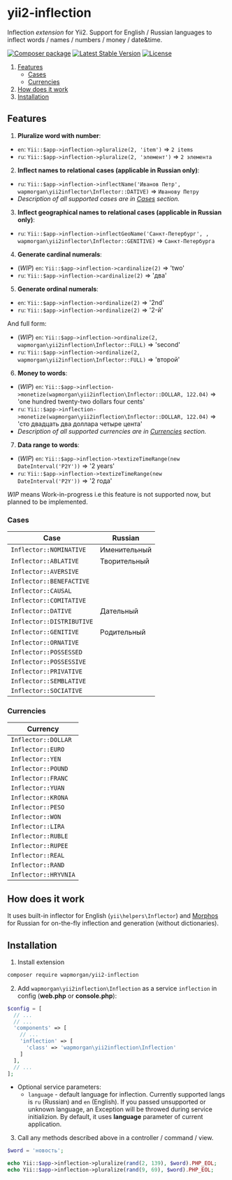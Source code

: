 # yii2-inflection
Inflection _extension_ for Yii2. Support for English / Russian languages to inflect words / names / numbers / money / date&amp;time.

[![Composer package](http://xn--e1adiijbgl.xn--p1acf/badge/wapmorgan/yii2-inflection)](https://packagist.org/packages/wapmorgan/yii2-inflection)
[![Latest Stable Version](https://poser.pugx.org/wapmorgan/yii2-inflection/v/stable)](https://packagist.org/packages/wapmorgan/yii2-inflection)
[![License](https://poser.pugx.org/wapmorgan/yii2-inflection/license)](https://packagist.org/packages/wapmorgan/yii2-inflection)

1. [Features](#features)
	- [Cases](#cases)
	- [Currencies](#cases)
2. [How does it work](#how-does-it-work)
3. [Installation](#installation)

## Features
1. **Pluralize word with number**:
  - `en`: `Yii::$app->inflection->pluralize(2, 'item')` => `2 items`
  - `ru`: `Yii::$app->inflection->pluralize(2, 'элемент')` => `2 элемента`
  
2. **Inflect names to relational cases (applicable in Russian only)**:
  - `ru`: `Yii::$app->inflection->inflectName('Иванов Петр', wapmorgan\yii2inflector\Inflector::DATIVE)` => `Иванову Петру`
  - _Description of all supported cases are in [Cases](#cases) section._
  
3. **Inflect geographical names to relational cases (applicable in Russian only)**:
  - `ru`: `Yii::$app->inflection->inflectGeoName('Санкт-Петербург', , wapmorgan\yii2inflector\Inflector::GENITIVE)` => `Санкт-Петербурга`
  
4. **Generate cardinal numerals**:
  - (_WIP_) `en`: `Yii::$app->inflection->cardinalize(2)` => 'two' 
  - `ru`: `Yii::$app->inflection->cardinalize(2)` => 'два'

5. **Generate ordinal numerals**:
  - `en`: `Yii::$app->inflection->ordinalize(2)` => '2nd'
  - `ru`: `Yii::$app->inflection->ordinalize(2)` => '2-й'
  
  And full form:
  
  - (_WIP_) `en`: `Yii::$app->inflection->ordinalize(2, wapmorgan\yii2inflection\Inflector::FULL)` => 'second'
  - `ru`: `Yii::$app->inflection->ordinalize(2, wapmorgan\yii2inflection\Inflector::FULL)` => 'второй'

6. **Money to words**:
  - (_WIP_) `en`: `Yii::$app->inflection->monetize(wapmorgan\yii2inflection\Inflector::DOLLAR, 122.04)` => 'one hundred twenty-two dollars four cents'
  - `ru`: `Yii::$app->inflection->monetize(wapmorgan\yii2inflection\Inflector::DOLLAR, 122.04)` => 'сто двадцать два доллара четыре цента'
  - _Description of all supported currencies are in [Currencies](#currencies) section._
  
7. **Data range to words**:
  - (_WIP_) `en`: `Yii::$app->inflection->textizeTimeRange(new DateInterval('P2Y'))` => '2 years'
  - `ru`: `Yii::$app->inflection->textizeTimeRange(new DateInterval('P2Y'))` => '2 года'
  
_WIP_ means Work-in-progress i.e this feature is not supported now, but planned to be implemented.
  
### Cases

| Case                      | Russian      |
|---------------------------|--------------|
| `Inflector::NOMINATIVE`   | Именительный |
| `Inflector::ABLATIVE`     | Творительный |
| `Inflector::AVERSIVE`     |              |
| `Inflector::BENEFACTIVE`  |              |
| `Inflector::CAUSAL`       |              |
| `Inflector::COMITATIVE`   |              |
| `Inflector::DATIVE`       | Дательный    |
| `Inflector::DISTRIBUTIVE` |              |
| `Inflector::GENITIVE`     | Родительный  |
| `Inflector::ORNATIVE`     |              |
| `Inflector::POSSESSED`    |              |
| `Inflector::POSSESSIVE`   |              |
| `Inflector::PRIVATIVE`    |              |
| `Inflector::SEMBLATIVE`   |              |
| `Inflector::SOCIATIVE`    |              |

### Currencies

| Currency             |
|----------------------|
| `Inflector::DOLLAR`  |
| `Inflector::EURO`    |
| `Inflector::YEN`     |
| `Inflector::POUND`   |
| `Inflector::FRANC`   |
| `Inflector::YUAN`    |
| `Inflector::KRONA`   |
| `Inflector::PESO`    |
| `Inflector::WON`     |
| `Inflector::LIRA`    |
| `Inflector::RUBLE`   |
| `Inflector::RUPEE`   |
| `Inflector::REAL`    |
| `Inflector::RAND`    |
| `Inflector::HRYVNIA` |

## How does it work
It uses built-in inflector for English (`yii\helpers\Inflector`) and [Morphos](https://github.com/wapmorgan/Morphos) for Russian for on-the-fly inflection and generation (without dictionaries).

## Installation
1. Install extension
  ```bash
  composer require wapmorgan/yii2-inflection
  ```
2. Add `wapmorgan\yii2inflection\Inflection` as a service `inflection` in config (**web.php** or **console.php**):
  ```php
  $config = [
    // ...
    // ...
    'components' => [
      // ...
      'inflection' => [
        'class' => 'wapmorgan\yii2inflection\Inflection'
      ]
    ],
    // ...
  ];
  ```
  - Optional service parameters:
  	- `language` - default language for inflection. Currently supported langs is `ru` (Russian) and `en` (English). If you passed unsupported or unknown language, an Exception will be throwed during service initializion. By default, it uses **language** parameter of current application.
  
3. Call any methods described above in a controller / command / view.
  ```php
  $word = 'новость';
  
  echo Yii::$app->inflection->pluralize(rand(2, 139), $word).PHP_EOL;
  echo Yii::$app->inflection->pluralize(rand(9, 69), $word).PHP_EOL;
  ```

